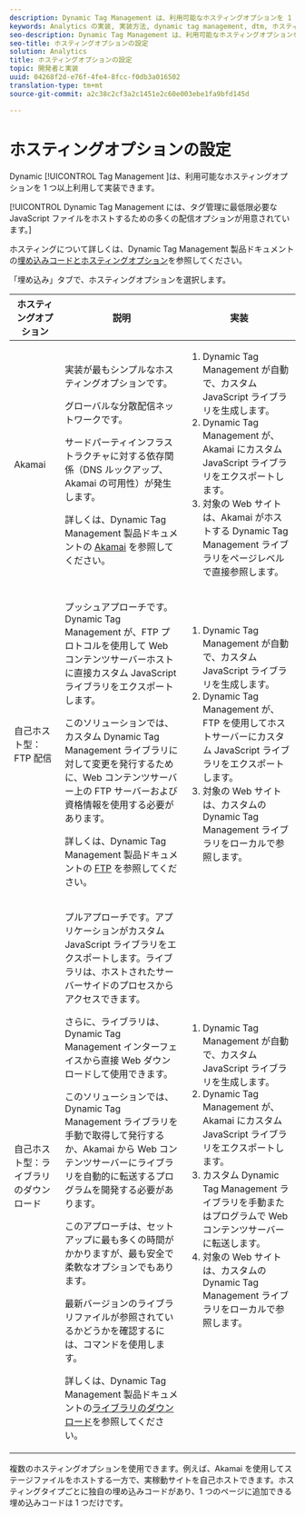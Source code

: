 ```yaml
---
description: Dynamic Tag Management は、利用可能なホスティングオプションを 1 つ以上利用して実装できます。
keywords: Analytics の実装, 実装方法, dynamic tag management, dtm, ホスティング, ホスティングオプション, akamai, セルフホスティング, 自己ホスト, ftp 配信, ftp ホスティング, ライブラリのダウンロード
seo-description: Dynamic Tag Management は、利用可能なホスティングオプションを 1 つ以上利用して実装できます。
seo-title: ホスティングオプションの設定
solution: Analytics
title: ホスティングオプションの設定
topic: 開発者と実装
uuid: 04268f2d-e76f-4fe4-8fcc-f0db3a016502
translation-type: tm+mt
source-git-commit: a2c38c2cf3a2c1451e2c60e003ebe1fa9bfd145d

---
```



# ホスティングオプションの設定

Dynamic [!UICONTROL Tag Management ]は、利用可能なホスティングオプションを 1 つ以上利用して実装できます。

[!UICONTROL Dynamic Tag Management には、タグ管理に最低限必要な JavaScript ファイルをホストするための多くの配信オプションが用意されています。]

ホスティングについて詳しくは、Dynamic Tag Management 製品ドキュメントの[埋め込みコードとホスティングオプション](https://marketing.adobe.com/resources/help/en_US/dtm/deployment.html)を参照してください。

「埋め込み」タブで、ホスティングオプションを選択します。

<table id="table_229298207DB64838B6F2477DFFAE073F"> 
 <thead> 
  <tr> 
   <th colname="col1" class="entry"> ホスティングオプション </th> 
   <th colname="col2" class="entry"> 説明 </th> 
   <th colname="col3" class="entry"> 実装 </th> 
  </tr> 
 </thead>
 <tbody> 
  <tr> 
   <td colname="col1"> <p>Akamai </p> </td> 
   <td colname="col2"> <p> 実装が最もシンプルなホスティングオプションです。 </p> <p>グローバルな分散配信ネットワークです。 </p> <p>サードパーティインフラストラクチャに対する依存関係（DNS ルックアップ、Akamai の可用性）が発生します。 </p> <p>詳しくは、Dynamic Tag Management 製品ドキュメントの <a href="https://marketing.adobe.com/resources/help/en_US/dtm/akamai.html" format="html" scope="external">Akamai</a> を参照してください。 </p> </td> 
   <td colname="col3"> 
    <ol id="ol_EF148EF091A645B3962B084963B3C0B0"> 
     <li id="li_7ECE0C331EEE4907A563D581DF1DFEFE">Dynamic Tag Management が自動で、カスタム JavaScript ライブラリを生成します。 </li> 
     <li id="li_8E2C858290EF4665B2F45ACAFA121CB3">Dynamic Tag Management が、Akamai にカスタム JavaScript ライブラリをエクスポートします。 </li> 
     <li id="li_CE88B10B6E844A56BBB8C575A9363BA9">対象の Web サイトは、Akamai がホストする Dynamic Tag Management ライブラリをページレベルで直接参照します。 </li> 
    </ol> </td> 
  </tr> 
  <tr> 
   <td colname="col1"> 自己ホスト型：FTP 配信 </td> 
   <td colname="col2"> <p><span class="term">プッシュ</span>アプローチです。Dynamic Tag Management が、FTP プロトコルを使用して Web コンテンツサーバーホストに直接カスタム JavaScript ライブラリをエクスポートします。 </p> <p>このソリューションでは、カスタム Dynamic Tag Management ライブラリに対して変更を発行するために、Web コンテンツサーバー上の FTP サーバーおよび資格情報を使用する必要があります。 </p> <p>詳しくは、Dynamic Tag Management 製品ドキュメントの <a href="https://marketing.adobe.com/resources/help/en_US/dtm/deployment_ftp.html" format="html" scope="external">FTP</a> を参照してください。 </p> </td> 
   <td colname="col3"> 
    <ol id="ol_60348F9C991D4F2B9457006B0F98C834"> 
     <li id="li_24A141C3C7074BF9897C022A22CAE78C">Dynamic Tag Management が自動で、カスタム JavaScript ライブラリを生成します。 </li> 
     <li id="li_E1E0843060F7447E853EA416A0B033BE">Dynamic Tag Management が、FTP を使用してホストサーバーにカスタム JavaScript ライブラリをエクスポートします。 </li> 
     <li id="li_EAF5D2ABD03B4911A0CFA464AD8791CE">対象の Web サイトは、カスタムの Dynamic Tag Management ライブラリをローカルで参照します。 </li> 
    </ol> </td> 
  </tr> 
  <tr> 
   <td colname="col1"> 自己ホスト型：ライブラリのダウンロード </td> 
   <td colname="col2"> <p><span class="term">プル</span>アプローチです。アプリケーションがカスタム JavaScript ライブラリをエクスポートします。<!-- to Amazon S3-->ライブラリは、ホストされたサーバーサイドのプロセスからアクセスできます。 </p> <p>さらに、ライブラリは、Dynamic Tag Management インターフェイスから直接 Web ダウンロードして使用できます。 </p> <p>このソリューションでは、Dynamic Tag Management ライブラリを手動で取得して発行するか、Akamai から Web コンテンツサーバーにライブラリを自動的に転送するプログラムを開発する必要があります。 </p> <p>このアプローチは、セットアップに最も多くの時間がかかりますが、最も安全で柔軟なオプションでもあります。 </p> <p>最新バージョンのライブラリファイルが参照されているかどうかを確認するには、コマンドを使用します。 </p> <p>詳しくは、Dynamic Tag Management 製品ドキュメントの<a href="https://marketing.adobe.com/resources/help/en_US/dtm/deployment_download.html" format="html" scope="external">ライブラリのダウンロード</a>を参照してください。 </p> </td> 
   <td colname="col3"> 
    <ol id="ol_F40B721306FE473496BD657262DFD585"> 
     <li id="li_4EA4D6B555CE4E9CA476C7550C18C061">Dynamic Tag Management が自動で、カスタム JavaScript ライブラリを生成します。 </li> 
     <li id="li_BA40EBD7AD1546F29D8A209034D06477">Dynamic Tag Management が、Akamai にカスタム JavaScript ライブラリをエクスポートします。 </li> 
     <li id="li_E107E69E386A40F3B067F9991C2979AF">カスタム Dynamic Tag Management ライブラリを手動またはプログラムで Web コンテンツサーバーに転送します。 </li> 
     <li id="li_0809038453B544168A20CE09D7E5AC59">対象の Web サイトは、カスタムの Dynamic Tag Management ライブラリをローカルで参照します。 </li> 
    </ol> </td> 
  </tr> 
 </tbody> 
</table>

複数のホスティングオプションを使用できます。例えば、Akamai を使用してステージファイルをホストする一方で、実稼動サイトを自己ホストできます。ホスティングタイプごとに独自の埋め込みコードがあり、1 つのページに追加できる埋め込みコードは 1 つだけです。
